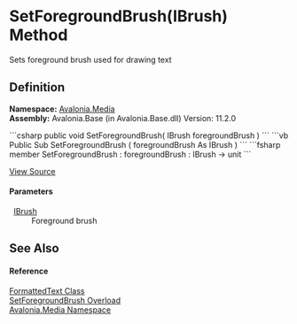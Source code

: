 # SetForegroundBrush(IBrush) Method


Sets foreground brush used for drawing text



## Definition
**Namespace:** <a href="N_Avalonia_Media">Avalonia.Media</a>  
**Assembly:** Avalonia.Base (in Avalonia.Base.dll) Version: 11.2.0

<Tabs groupId="api-code-preview">
<TabItem value="csharp" label="C#">
```csharp
public void SetForegroundBrush(
	IBrush foregroundBrush
)
```
</TabItem>
<TabItem value="vb" label="VB">
```vb
Public Sub SetForegroundBrush ( 
	foregroundBrush As IBrush
)
```
</TabItem>
<TabItem value="fsharp" label="F#">
```fsharp
member SetForegroundBrush : 
        foregroundBrush : IBrush -> unit 
```
</TabItem>
</Tabs>



<a href="https://github.com/AvaloniaUI/Avalonia/tree/master/src/Avalonia.Base/Media/FormattedText.cs#L153" title="View the source code">View Source</a>



#### Parameters
<dl><dt>  <a href="T_Avalonia_Media_IBrush">IBrush</a></dt><dd>Foreground brush</dd></dl>

## See Also


#### Reference
<a href="T_Avalonia_Media_FormattedText">FormattedText Class</a>  
<a href="Overload_Avalonia_Media_FormattedText_SetForegroundBrush">SetForegroundBrush Overload</a>  
<a href="N_Avalonia_Media">Avalonia.Media Namespace</a>  
